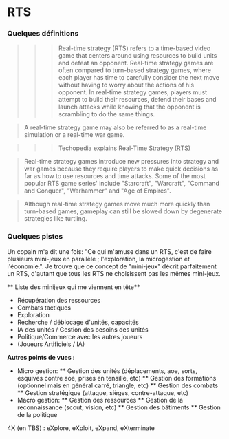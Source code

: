 # RTS

### Quelques définitions

>>> Real-time strategy (RTS) refers to a time-based video game that centers around using resources to build units and defeat an opponent.
> Real-time strategy games are often compared to turn-based strategy games, where each player has time to carefully consider the next move without having to worry about the actions of his opponent. In real-time strategy games, players must attempt to build their resources, defend their bases and launch attacks while knowing that the opponent is scrambling to do the same things.

> A real-time strategy game may also be referred to as a real-time simulation or a real-time war game.

>>> Techopedia explains Real-Time Strategy (RTS)

> Real-time strategy games introduce new pressures into strategy and war games because they require players to make quick decisions as far as how to use resources and time attacks. Some of the most popular RTS game series' include "Starcraft", "Warcraft", "Command and Conquer", "Warhammer" and "Age of Empires".

> Although real-time strategy games move much more quickly than turn-based games, gameplay can still be slowed down by degenerate strategies like turtling.

### Quelques pistes 

Un copain m'a dit une fois: "Ce qui m'amuse dans un RTS, c'est de faire plusieurs mini-jeux en parallèle ; l'exploration, la microgestion et l'économie.". Je trouve que ce concept de "mini-jeux" décrit parfaitement un RTS, d'autant que tous les RTS ne choisissent pas les mêmes mini-jeux.

** Liste des minijeux qui me viennent en tête**

* Récupération des ressources
* Combats tactiques
* Exploration
* Recherche / déblocage d'unités, capacités
* IA des unités / Gestion des besoins des unités
* Politique/Commerce avec les autres joueurs
* (Joueurs Artificiels / IA)

**Autres points de vues :**

* Micro gestion:
** Gestion des unités (déplacements, aoe, sorts, esquives contre aoe, prises en tenaille, etc)
** Gestion des formations (optionnel mais en général carré, triangle, etc)
** Gestion des combats
** Gestion stratégique (attaque, sièges, contre-attaque, etc)
* Macro gestion:
** Gestion des ressources
** Gestion de la reconnaissance (scout, vision, etc)
** Gestion des bâtiments
** Gestion de la politique

4X (en TBS) : eXplore, eXploit, eXpand, eXterminate